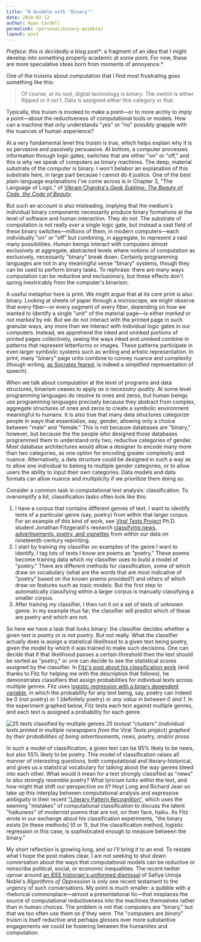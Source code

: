```yaml
---
title: "A Quibble with 'Binary'"
date: 2018-02-12
author: Ryan Cordell
permalink: /personal/binary-quibble/
layout: post
---
```


*Preface: this is decidedly a* blog post*: a fragment of an idea that I might develop into something properly academic at some point. For now, these are more speculative ideas born from moments of annoyance.*

One of the truisms about computation that I find most frustrating goes something like this:

> Of course, at its root, digital technology is *binary*. The switch is either flipped or it isn't. Data is assigned either this category or that.

Typically, this truism is invoked to make a point—or to more archly to *imply* a point—about the reductiveness of computational tools or models. How can a machine that only understands "yes" or "no" possibly grapple with the nuances of human experience? 

At a very fundamental level this truism is true, which helps explain why it is so pervasive and passively persuasive. At bottom, a computer processes information through logic gates, switches that are either "on" or "off," and this is why we speak of computers as binary machines. The deep, material substrate of the computer is binary. I won't belabor an explanation of this substrate here, in large part because I cannot do it justice. One of the best plain-language explanations I've come across is in Chapter 3, "The Language of Logic," of [Vikram Chandra's *Geek Sublime: The Beauty of Code, the Code of Beauty*](http://amzn.to/2EsfzwP). 

But such an account is also misleading, implying that the medium's individual binary components necessarily produce binary formations at the level of software and human interaction. They do not. The substrate of computation is not really *ever* a single logic gate, but instead a vast field of these binary switches—millions of them, in modern computers—each individually "on" or "off" but combining, in aggregate, to represent a vast many possibilities. Human beings interact with computers almost exclusively at aggregate, abstracted levels where notions of computation as exclusively, necessarily "binary" break down. Certainly programming languages are not in any meaningful sense "binary" systems, though they can be used to perform binary tasks. To rephrase: there are many ways computation can be reductive and exclusionary, but these effects don't spring inextricably from the computer's binarism. 

A useful metaphor here is print. We might argue that at its core print is also binary. Looking at sheets of paper through a microscope, we might observe that every fiber—or every segment of every fiber, depending on how we wanted to identify a single "unit" of the material page—is either *marked* or *not marked* by ink. But we do not interact with the printed page in such granular ways, any more than we interact with individual logic gates in our computers. Instead, we apprehend the inked and uninked portions of printed pages collectively, seeing the ways inked and uninked combine in patterns that represent letterforms or images. These patterns participate in even larger symbolic systems such as writing and artistic representation. In print, many "binary" page units combine to convey nuance and complexity (though writing, [as Socrates feared](http://www.perseus.tufts.edu/hopper/text?doc=Perseus%3Atext%3A1999.01.0174%3Atext%3DPhaedrus%3Apage%3D275), is indeed a simplified representation of speech). 

When we talk about computation at the level of programs and data structures, binarism ceases to apply *as a necessary quality*. At some level programming languages do resolve to ones and zeros, but human beings use programming languages precisely because they abstract from complex, aggregate structures of ones and zeros to create a symbolic environment meaningful to humans. It is also true that many data structures categorize people in ways that essentialize, say, gender, allowing only a choice between "male" and "female." This is not because databases are "binary," however, but because the the people who designed those databases programmed them to understand only two, reductive categories of gender. Most database architectures would allow a designer to encode many more than two categories, as one option for encoding greater complexity and nuance. Alternatively, a data structure could be designed in such a way as to allow one individual to belong to multiple gender categories, or to allow users the ability to input their own categories. Data models and data formats can allow nuance and multiplicity if we prioritize them doing so. 

Consider a common task in computational text analysis: classification. To oversimplify a bit, classification tasks often look like this:

1. I have a corpus that contains different genres of text. I want to identify texts of a particular genre (say, poetry) from within that larger corpus. For an example of this kind of work, see [*Viral Texts* Project](http://viraltexts.org) Ph.D. student Jonathan Fitzgerald's research [classifying news, advertisements, poetry, and vignettes](http://jonathandfitzgerald.com/blog/2016/07/13/keystone-paper.html) from within our data on nineteenth-century reprinting.
2. I start by training my classifier on examples of the genre I want to identify. I tag lots of texts I know are poems as "poetry." These poems become training data which my classifier uses to build a model of "poetry." There are different methods for classification, some of which draw on vocabulary (what are the words that are most indicative of "poetry" based on the known poems provided?) and others of which draw on features such as topic models. But the first step to automatically classifying within a larger corpus is manually classifying a smaller corpus.
3. After training my classifier, I then run it on a set of texts of unknown genre. In my example thus far, the classifier will predict which of these are poetry and which are not. 

So here we have a task that looks binary: the classifier decides whether a given text *is poetry* or *is not poetry*. But not really. What the classifier actually does is assign a statistical likelihood to a given text being poetry, given the model by which it was trained to make such decisions.  One can decide that if that likelihood passes a certain threshold then the text should be sorted as "poetry," or one can decide to see the statistical scores assigned by the classifier. In [Fitz's post about his classification work](http://jonathandfitzgerald.com/blog/2016/07/13/keystone-paper.html) (and thanks to Fitz for helping me with the description that follows), he demonstrates classifiers that assign probabilities for individual texts across multiple genres. Fitz uses [logistic regression with a binary dependent variable](https://en.wikipedia.org/wiki/Logistic_regression), in which the probability for any text being, say, poetry can indeed be 0 (not poetry) or 1 (definitely poetry) or *any value in between 0 and 1*. In the experiment graphed below, Fitz tests each text against multiple genres, and each text is assigned a probability for each genre. 

![25 texts classified by multiple genres](http://jonathandfitzgerald.com/assets/KeystoneDH%20-%20Presentation.023.png)
*25 textual "clusters" (individual texts printed in multiple newspapers from the* Viral Texts *project) graphed by their probabilities of being advertisements, news, poetry, and/or prose.* 

In such a model of classification, a given text can be 95% likely to be news, but also 55% likely to be poetry. This model of classification raises all manner of interesting questions, both computational and literary-historical, and gives us a statistical vocabulary for talking about the way genres bleed into each other. What would it mean for a text strongly classified as "news" to also strongly resemble poetry? What lyricism lurks within the text, and how might that shift our perspective on it? Hoyt Long and Richard Jean so take up this interplay between computational analysis and expressive ambiguity in their recent ["Literary Pattern Recognition"](https://lucian.uchicago.edu/blogs/literarynetworks/files/2015/12/LONG_SO_CI.pdf), which uses the seeming "mistakes" of computational classification to discuss the latent "haikuness" of modernist poems that are not, on their face, haiku. As Fitz wrote in our exchange about his classification experiments, "the binary exists [in these methods] (0 or 1), but the classification method, logistic regression in this case, is sophisticated enough to measure between the binary."

My short reflection is growing long, and so I'll bring it to an end. To restate what I hope the post makes clear, I am not seeking to shut down conversation about the ways that computational models can be reductive or reinscribe political, social, or economic inequalities. The recent twitter uproar around [an IEEE historian's uniformed dismissal](https://www.insidehighered.com/news/2018/02/06/scholar-sets-twitter-furor-critiquing-book-he-hasnt-read) of Safiya Umoja Noble's *Algorithms of Oppression* is only one recent testament to the urgency of such conversations. My point is much smaller: a quibble with a rhetorical commonplace—almost a presentational tic—that misplaces the source of computational reductiveness into the machines themselves rather than in human choices. The problem is not that computers are "binary," but that we too often use them *as if* they were. The "computers are *binary*" truism is itself reductive and perhaps glosses over more substantive engagements we could be fostering between the humanities and computation.